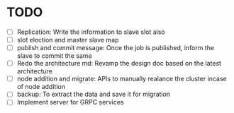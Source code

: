 # TODO

- [ ] Replication: Write the information to slave slot also 
- [ ] slot election and master slave map
- [ ] publish and commit message: Once the job is published, inform the slave to commit the same 
- [ ] Redo the architecture md: Revamp the design doc based on the latest architecture
- [ ] node addition and migrate: APIs to manually realance the cluster incase of node addition
- [ ] backup: To extract the data and save it for migration
- [ ] Implement server for GRPC services